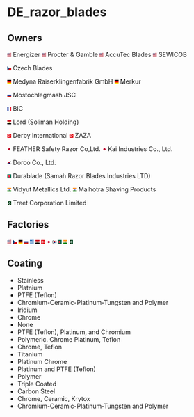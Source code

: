 # DE_razor_blades

## Owners
![US](https://raw.githubusercontent.com/octos/fla9s/master/countries/us.png)
Energizer
![US](https://raw.githubusercontent.com/octos/fla9s/master/countries/us.png)
Procter & Gamble
![US](https://raw.githubusercontent.com/octos/fla9s/master/countries/us.png)
AccuTec Blades
![US](https://raw.githubusercontent.com/octos/fla9s/master/countries/us.png)
SEWICOB

![CZ](https://raw.githubusercontent.com/octos/fla9s/master/countries/cz.png)
Czech Blades

![DE](https://raw.githubusercontent.com/octos/fla9s/master/countries/de.png)
Medyna Raiserklingenfabrik GmbH
![DE](https://raw.githubusercontent.com/octos/fla9s/master/countries/de.png)
Merkur

![RU](https://raw.githubusercontent.com/octos/fla9s/master/countries/ru.png)
Mostochlegmash JSC

![FR](https://raw.githubusercontent.com/octos/fla9s/master/countries/fr.png)
BIC

![EG](https://raw.githubusercontent.com/octos/fla9s/master/countries/eg.png)
Lord (Soliman Holding)

![TR](https://raw.githubusercontent.com/octos/fla9s/master/countries/tr.png)
Derby International
![TR](https://raw.githubusercontent.com/octos/fla9s/master/countries/tr.png)
ZAZA

![JP](https://raw.githubusercontent.com/octos/fla9s/master/countries/jp.png)
FEATHER Safety Razor Co,Ltd.
![JP](https://raw.githubusercontent.com/octos/fla9s/master/countries/jp.png)
Kai Industries Co., Ltd.

![KR](https://raw.githubusercontent.com/octos/fla9s/master/countries/kr.png)
Dorco Co., Ltd.

![BD](https://raw.githubusercontent.com/octos/fla9s/master/countries/bd.png)
Durablade (Samah Razor Blades Industries LTD)

![IN](https://raw.githubusercontent.com/octos/fla9s/master/countries/in.png)
Vidyut Metallics Ltd.
![IN](https://raw.githubusercontent.com/octos/fla9s/master/countries/in.png)
Malhotra Shaving Products

![PK](https://raw.githubusercontent.com/octos/fla9s/master/countries/pk.png)
Treet Corporation Limited

## Factories
![US](https://raw.githubusercontent.com/octos/fla9s/master/countries/us.png)
![CZ](https://raw.githubusercontent.com/octos/fla9s/master/countries/cz.png)
![DE](https://raw.githubusercontent.com/octos/fla9s/master/countries/de.png)
![RU](https://raw.githubusercontent.com/octos/fla9s/master/countries/ru.png)
![GR](https://raw.githubusercontent.com/octos/fla9s/master/countries/gr.png)
![EG](https://raw.githubusercontent.com/octos/fla9s/master/countries/eg.png)
![TR](https://raw.githubusercontent.com/octos/fla9s/master/countries/tr.png)
![JP](https://raw.githubusercontent.com/octos/fla9s/master/countries/jp.png)
![KR](https://raw.githubusercontent.com/octos/fla9s/master/countries/kr.png)
![BD](https://raw.githubusercontent.com/octos/fla9s/master/countries/bd.png)
![IN](https://raw.githubusercontent.com/octos/fla9s/master/countries/in.png)
![PK](https://raw.githubusercontent.com/octos/fla9s/master/countries/pk.png)

## Coating
- Stainless
- Platnium
- PTFE (Teflon)
- Chromium-Ceramic-Platinum-Tungsten and Polymer
- Iridium
- Chrome
- None
- PTFE (Teflon), Platinum, and Chromium
- Polymeric. Chrome Platinum, Teflon
- Chrome, Teflon
- Titanium
- Platinum Chrome
- Platinum and PTFE (Teflon)
- Polymer
- Triple Coated
- Carbon Steel
- Chrome, Ceramic, Krytox
- Chromium-Ceramic-Platinum-Tungsten and Polymer


